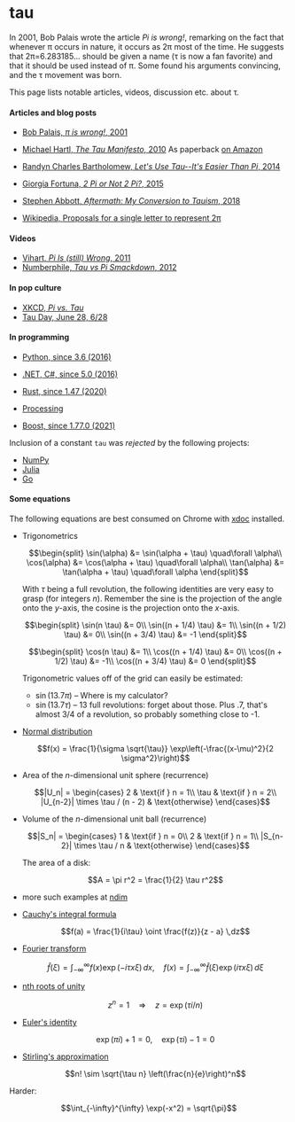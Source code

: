 # tau

In 2001, Bob Palais wrote the article _Pi is wrong!_, remarking on the fact that
whenever π occurs in nature, it occurs as 2π most of the time. He suggests that
2π=6.283185... should be given a name (τ is now a fan favorite) and that it should be
used instead of π. Some found his arguments convincing, and the τ movement was born.

This page lists notable articles, videos, discussion etc. about τ.

#### Articles and blog posts

- [Bob Palais, _π is wrong!_, 2001](https://doi.org/10.1007%2FBF03026846)

- [Michael Hartl, _The Tau Manifesto_, 2010](https://tauday.com/tau-manifesto)
  As paperback [on Amazon](https://www.amazon.com/Tau-Manifesto-No-really-pi-is-wrong/dp/B096CXMQ3W/)

- [Randyn Charles Bartholomew, _Let's Use Tau--It's Easier Than Pi_, 2014](https://www.scientificamerican.com/article/let-s-use-tau-it-s-easier-than-pi/)

- [Giorgia Fortuna, _2 Pi or Not 2 Pi?_, 2015](https://blog.wolfram.com/2015/06/28/2-pi-or-not-2-pi/)

- [Stephen Abbott, _Aftermath: My Conversion to Tauism_, 2018](https://doi.org/10.4169%2Fmathhorizons.19.4.34)

- <a href="https://en.wikipedia.org/wiki/Turn_(angle)#Tau_proposals">Wikipedia, <emph>Proposals for a single letter to represent 2π</emph></a>

#### Videos

- [Vihart, _Pi Is (still) Wrong_, 2011](https://youtu.be/jG7vhMMXagQ)
- [Numberphile, _Tau vs Pi Smackdown_, 2012](https://youtu.be/ZPv1UV0rD8U)

#### In pop culture

- [XKCD, _Pi vs. Tau_](https://xkcd.com/1292/)
- [Tau Day, June 28, 6/28](https://www.google.com/search?q=tau+day)

#### In programming

- [Python, since 3.6 (2016)](https://www.python.org/dev/peps/pep-0628/)
- [.NET, C#, since 5.0 (2016)](https://docs.microsoft.com/en-us/dotnet/api/system.math.tau)
- [Rust, since 1.47 (2020)](https://doc.rust-lang.org/std/f64/consts/constant.TAU.html)
- [Processing](https://processing.org/reference/TAU.html)

- [Boost, since 1.77.0 (2021)](https://www.boost.org/doc/libs/1_77_0/boost/math/constants/constants.hpp)

Inclusion of a constant `tau` was _rejected_ by the following projects:

- [NumPy](https://github.com/numpy/numpy/pull/9696)
- [Julia](https://github.com/JuliaLang/julia/pull/4864)
- [Go](https://github.com/golang/go/issues/40663)

#### Some equations

The following equations are best consumed on Chrome with
[xdoc](https://chrome.google.com/webstore/detail/xdoc/anidddebgkllnnnnjfkmjcaallemhjee)
installed.

- Trigonometrics

  ```math
  \begin{split}
  \sin(\alpha) &= \sin(\alpha + \tau) \quad\forall \alpha\\
  \cos(\alpha) &= \cos(\alpha + \tau) \quad\forall \alpha\\
  \tan(\alpha) &= \tan(\alpha + \tau) \quad\forall \alpha
  \end{split}
  ```

  With $`\tau`$ being a full revolution, the following identities are very easy to grasp
  (for integers $`n`$). Remember the sine is the projection of the angle onto the
  _y_-axis, the cosine is the projection onto the _x_-axis.
  ```math
  \begin{split}
  \sin(n \tau) &= 0\\
  \sin((n + 1/4) \tau) &= 1\\
  \sin((n + 1/2) \tau) &= 0\\
  \sin((n + 3/4) \tau) &= -1
  \end{split}
  ```
  ```math
  \begin{split}
  \cos(n \tau) &= 1\\
  \cos((n + 1/4) \tau) &= 0\\
  \cos((n + 1/2) \tau) &= -1\\
  \cos((n + 3/4) \tau) &= 0
  \end{split}
  ```
  Trigonometric values off of the grid can easily be estimated:
  - $`\sin(13.7 \pi)`$ – Where is my calculator?
  - $`\sin(13.7 \tau)`$ – 13 full revolutions: forget about those. Plus .7, that's
    almost 3/4 of a revolution, so probably something close to -1.

- [Normal distribution](https://en.wikipedia.org/wiki/Normal_distribution)

  ```math
  f(x) = \frac{1}{\sigma \sqrt{\tau}} \exp\left(-\frac{(x-\mu)^2}{2 \sigma^2}\right)
  ```

- Area of the _n_-dimensional unit sphere (recurrence)

  ```math
  |U_n| = \begin{cases}
  2 & \text{if } n = 1\\
  \tau & \text{if } n = 2\\
  |U_{n-2}| \times \tau / (n - 2) & \text{otherwise}
  \end{cases}
  ```

- Volume of the _n_-dimensional unit ball (recurrence)

  ```math
  |S_n| = \begin{cases}
  1 & \text{if } n = 0\\
  2 & \text{if } n = 1\\
  |S_{n-2}| \times \tau / n & \text{otherwise}
  \end{cases}
  ```

  The area of a disk:

  ```math
  A = \pi r^2 = \frac{1}{2} \tau r^2
  ```

- more such examples at [ndim](https://github.com/nschloe/ndim)

- [Cauchy's integral formula](https://en.wikipedia.org/wiki/Cauchy%27s_integral_formula)

  ```math
  f(a) = \frac{1}{i\tau} \oint \frac{f(z)}{z - a} \,dz
  ```

- [Fourier transform](https://en.wikipedia.org/wiki/Fourier_transform)

  ```math
  \hat{f}(\xi) = \int_{-\infty}^{\infty} f(x) \exp(-i\tau x\xi)\,dx,\quad
  f(x)         = \int_{-\infty}^{\infty} \hat{f}(\xi) \exp(i\tau x\xi)\,d\xi
  ```

- [<emph>n<emph>th roots of unity](https://en.wikipedia.org/wiki/Root_of_unity)

  ```math
  z^n = 1 \quad\Rightarrow\quad z = \exp(\tau i / n)
  ```

- [Euler's identity](https://en.wikipedia.org/wiki/Euler%27s_identity)

  ```math
  \exp(\pi i) + 1  = 0,\quad
  \exp(\tau i) - 1 = 0
  ```

- [Stirling's approximation](https://en.wikipedia.org/wiki/Stirling%27s_approximation)

  ```math
  n! \sim \sqrt{\tau n} \left(\frac{n}{e}\right)^n
  ```

Harder:

```math
\int_{-\infty}^{\infty} \exp(-x^2) = \sqrt{\pi}
```
